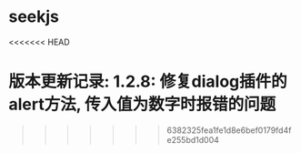 # seekjs
<<<<<<< HEAD


版本更新记录:
1.2.8: 修复dialog插件的alert方法, 传入值为数字时报错的问题
=======
>>>>>>> 6382325fea1fe1d8e6bef0179fd4fe255bd1d004
